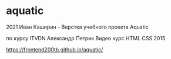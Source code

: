 # aquatic
2021 Иван Каширин - Верстка учебного проекта Aquatic

по курсу ITVDN Александр Петрик Видео курс HTML CSS 2015

https://frontend200tb.github.io/aquatic/
